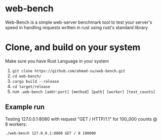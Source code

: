 # web-bench
Web-Bench is a simple web-server benchmark tool to test your server's speed in handling requests written in rust using rust's standard library

# Clone, and build on your system
Make sure you have Rust Language in your system

1. ```git clone https://github.com/ahmad-su/web-bench.git```
2. ```cd web-bench/```
3. ```cargo build --release```
4. ```cd target/release```
5. run ```.web-bench [addr:port] [method] [path] [worker] [test_counts]```

## Example run
Testing 127.0.0.1:8080 with request "GET / HTTP/1.1" for 100_000 counts @ 8 workers:

```./web-bench 127.0.0.1:8080 GET / 8 100000```
